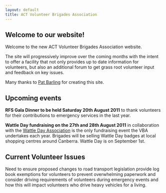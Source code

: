 ```yaml
---
layout: default
title: ACT Volunteer Brigades Association
---
```

## Welcome to our website!

Welcome to the new ACT Volunteer Brigades Association website.

The site will progressively improve over the coming months with the intent to offer a facility that not only provides up to date information for volunteers, but also an additional forum to get grass root volunteer input and feedback on key issues.

Many thanks to <a href="http://www.firebreak.com.au">Pat Barling</a> for creating this site.

## Upcoming events

**RFS Gala Dinner to be held Saturday 20th August 2011** to thank volunteers for their contributions to emergency services in the last year.

**Wattle Day fundraising on the 27th and 28th August 2011** in collaboration with the <a href="http://www.wattleday.asn.au/"> Wattle Day Association</a> is the only fundraising event the VBA undertakes each year. Brigades will be selling Wattle Day badges at local shopping centres around Canberra. Wattle Day is on September 1st.

## Current Volunteer Issues

Need to ensure proposed changes to road transport legislation provide log book exemptions for volunteers to prevent overwhelming paperwork and consider driving requirements of volunteers during emergency events and how this will impact volunteers who drive heavy vehicles for a living.